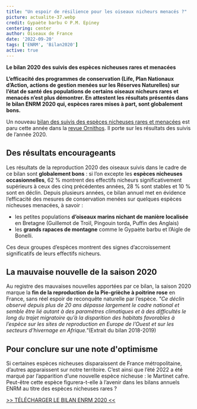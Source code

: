 ```yaml
---
title: "Un espoir de résilience pour les oiseaux nicheurs menacés ?"
picture: actualite-37.webp
credit: Gypaète barbu © P.M. Epiney
centering: center
author: Oiseaux de France
date: '2022-09-20'
tags: ['ENRM', 'Bilan2020']
active: true
---
```

**Le bilan 2020 des suivis des espèces nicheuses rares et menacées**

**L’efficacité des programmes de conservation (Life, Plan Nationaux d’Action, actions de gestion menées sur les Réserves Naturelles) sur l’état de santé des populations de certains oiseaux nicheurs rares et menacés n’est plus démontrer. En attestent les résultats présentés dans le bilan ENRM 2020 qui, espèces rares mises à part, sont globalement bons.**

Un nouveau [bilan des suivis des espèces nicheuses rares et menacées](https://www.lpo.fr/la-lpo-en-actions/connaissance-des-especes-sauvages/suivis-ornithologiques/observatoire-des-especes-nicheuses-rares-et-menacees/bilans-enrm2/bilans-enrm) est paru cette année dans la [revue Ornithos](https://www.lpo.fr/s-engager-a-nos-cotes/s-abonner-a-nos-revues/ornithos). Il porte sur les résultats des suivis de l’année 2020. 

## Des résultats encourageants
Les résultats de la reproduction 2020 des oiseaux suivis dans le cadre de ce bilan sont **globalement bons** : si l’on excepte les **espèces nicheuses occasionnelles**, 62 % montrent des effectifs nicheurs significativement supérieurs à ceux des cinq précédentes années, 28 % sont stables et 10 % sont en déclin.
Depuis plusieurs années, ce bilan annuel met en évidence l’efficacité des mesures de conservation menées sur quelques espèces nicheuses menacées, à savoir : 
-	les petites populations **d’oiseaux marins nichant de manière localisée** en Bretagne  (Guillemot de Troïl, Pingouin torda, Puffin des Anglais)
-	les **grands rapaces de montagne** comme le Gypaète barbu et l’Aigle de Bonelli. 

Ces deux groupes d’espèces montrent des signes d’accroissement significatifs de leurs effectifs nicheurs.

## La mauvaise nouvelle de la saison 2020
Au registre des mauvaises nouvelles apportées par ce bilan, la saison 2020 marque la **fin de la reproduction de la Pie-grièche à poitrine rose** en France, sans réel espoir de reconquête naturelle par l’espèce. *"Ce déclin observé depuis plus de 20 ans dépasse largement le cadre national et semble être lié autant à des paramètres climatiques et à des difficultés le long du trajet migratoire qu’à la disparition des habitats favorables à l’espèce sur les sites de reproduction en Europe de l’Ouest et sur les secteurs d’hivernage en Afrique."*(Extrait du bilan 2018-2019)


## Pour conclure sur une note d'optimisme
Si certaines espèces nicheuses disparaissent de France métropolitaine, d’autres apparaissent sur notre territoire. C’est ainsi que l’été 2022 a été marqué par l’apparition d’une nouvelle espèce nicheuse : le Martinet cafre. Peut-être cette espèce figurera-t-elle à l’avenir dans les bilans annuels ENRM au titre des espèces nicheuses rares ?

<div style="align-center"><a href="https://www.lpo.fr/content/download/18889/322528?version=3" target="_blank">>> TÉLÉCHARGER LE BILAN ENRM 2020 <<</a></div>

